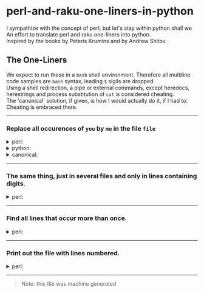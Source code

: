 # perl-and-raku-one-liners-in-python

I sympathize with the concept of perl, but let's stay within python shall we  
An effort to translate perl and raku one-liners into python.  
Inspired by the books by Peteris Krumins and by Andrew Shitov.

## The One-Liners
We expect to run these in a `bash` shell environment. Therefore all multiline code samples are `bash` syntax, leading `$` sigils are dropped.  
Using a shell redirection, a pipe or external commands, except heredocs, herestrings and process substitution of `cat` is considered cheating.  
The 'canonical' solution, if given, is how I would actually do it, if I had to. Cheating is embraced there.



---
### Replace all occurences of `you` by `me` in the file `file`

<details><summary>perl:</summary>

```bash
perl -pi -e 's/you/me/g' file
```
</details>

<details><summary>python:</summary>

```bash
python <(cat <<'EOF'
import sys, re
file, replaced = sys.argv[1], ''
with open(file, 'r') as f:
  replaced = re.sub('you', 'me', f.read())
with open(file, 'w') as f:
  f.write(replaced)
EOF
) file

```
</details>

<details><summary>canonical:</summary>

```bash
sed -i 's/you/me/g' file
```
</details>




---
### The same thing, just in several files and only in lines containing digits.

<details><summary>perl:</summary>

```bash
perl -pi -e 's/you/me/g if /\d/' file1 file2 file3
```
</details>




---
### Find all lines that occur more than once.

<details><summary>perl:</summary>

```bash
perl -ne 'print if $a{$_}++' file
```
</details>




---
### Print out the file with lines numbered.

<details><summary>perl:</summary>

```bash
perl -ne 'print "$. $_"' file
```
</details>



---
>Note: this file was machine generated


